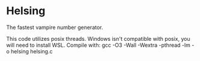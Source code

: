 # Helsing
The fastest vampire number generator.

This code utilizes posix threads.
Windows isn't compatible with posix, you will need to install WSL.
Compile with: gcc -O3 -Wall -Wextra -pthread -lm -o helsing helsing.c
